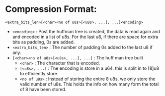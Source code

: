 # Compression Format:
```
<extra_bits_len>[<char><no of u8s>[<u8s>, ...], ...]<encoding>
```

- `<encoding>` : Post the huffman tree is created, the data is read again and and encoded in a list of u8s. For the last u8, if there are space for extra bits as padding, 0s are added.
- `<extra_bits_len>` : The number of padding 0s added to the last u8 if any.
- `[<char><no of u8s>[<u8s>, ...], ...]` : The huff man tree built
    - `<char>` : The character that is encoded.
    - `[<u8s>, ...]` : The encoding is store in a u64. this is split in to [8]u8 to efficiently store.
    - `<no of u8s>` : Instead of storing the entire 8 u8s, we only store the valid number of u8s. This holds the info on how many form the total of 8 have been stored.
